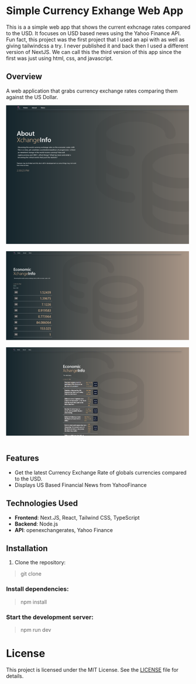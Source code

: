# Simple Currency Exhange Web App

This is a a simple web app that shows the current exhcnage rates compared to the USD. It focuses on USD based news using the Yahoo Finance API. Fun fact, this project was the first project that I used an api with as well as giving tailwindcss a try. I never published it and back then I used a different version of NextJS. We can call this the third version of this app since the first was just using html, css, and javascript.

## Overview
A web application that grabs currency exchange rates comparing them against the US Dollar.

<img src="public/demo/exi-about.png" alt="About EXI" width="500"/>
<br><br>
<img src="public/demo/exi-currency.png" alt="EXI Currency" width="500"/>
<br><br>
<img src="public/demo/exi-news.png" alt="EXI US News" width="500"/>
<br><br>

## Features
- Get the latest Currency Exchange Rate of globals currencies compared to the USD.
- Displays US Based Financial News from YahooFinance 


## Technologies Used
- **Frontend**: Next.JS, React, Tailwind CSS, TypeScript
- **Backend**: Node.js
- **API**: openexchangerates, Yahoo Finance

## Installation
1. Clone the repository:

> git clone <repo-url>

### Install dependencies:

> npm install

### Start the development server:

> npm run dev

# License

This project is licensed under the MIT License. See the [LICENSE](LICENSE) file for details.
